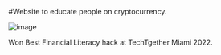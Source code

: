 #Website to educate people on cryptocurrency. 

![image](https://github.com/user-attachments/assets/dd2c0a04-78cc-431c-8f8f-29789d6b1a19)

 Won Best Financial Literacy hack at TechTgether Miami 2022. 

